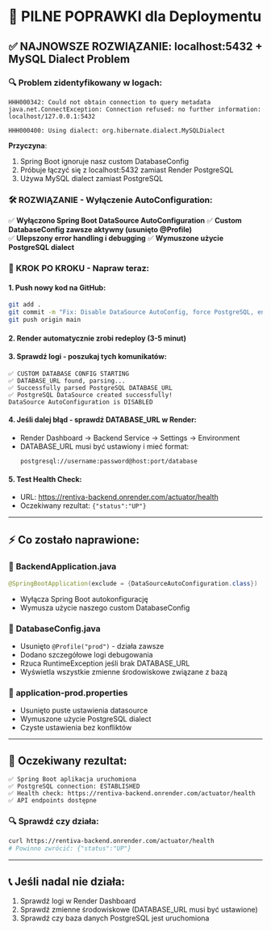 # 🚨 PILNE POPRAWKI dla Deploymentu

## ✅ NAJNOWSZE ROZWIĄZANIE: localhost:5432 + MySQL Dialect Problem

### 🔍 **Problem zidentyfikowany w logach:**
```
HHH000342: Could not obtain connection to query metadata
java.net.ConnectException: Connection refused: no further information: localhost/127.0.0.1:5432
```
```
HHH000400: Using dialect: org.hibernate.dialect.MySQLDialect
```

**Przyczyna**: 
1. Spring Boot ignoruje nasz custom DatabaseConfig
2. Próbuje łączyć się z localhost:5432 zamiast Render PostgreSQL
3. Używa MySQL dialect zamiast PostgreSQL

### 🛠️ **ROZWIĄZANIE - Wyłączenie AutoConfiguration:**

✅ **Wyłączono Spring Boot DataSource AutoConfiguration**
✅ **Custom DatabaseConfig zawsze aktywny (usunięto @Profile)**  
✅ **Ulepszony error handling i debugging**
✅ **Wymuszone użycie PostgreSQL dialect**

### 🚀 **KROK PO KROKU - Napraw teraz:**

#### 1. **Push nowy kod na GitHub:**
```bash
git add .
git commit -m "Fix: Disable DataSource AutoConfig, force PostgreSQL, enhance debugging"
git push origin main
```

#### 2. **Render automatycznie zrobi redeploy** (3-5 minut)

#### 3. **Sprawdź logi - poszukaj tych komunikatów:**
```
✅ CUSTOM DATABASE CONFIG STARTING
✅ DATABASE_URL found, parsing...
✅ Successfully parsed PostgreSQL DATABASE_URL
✅ PostgreSQL DataSource created successfully!
DataSource AutoConfiguration is DISABLED
```

#### 4. **Jeśli dalej błąd - sprawdź DATABASE_URL w Render:**
- Render Dashboard → Backend Service → Settings → Environment
- DATABASE_URL musi być ustawiony i mieć format:
  ```
  postgresql://username:password@host:port/database
  ```

#### 5. **Test Health Check:**
- URL: https://rentiva-backend.onrender.com/actuator/health
- Oczekiwany rezultat: `{"status":"UP"}`

---

## ⚡ **Co zostało naprawione:**

### 📝 **BackendApplication.java**
```java
@SpringBootApplication(exclude = {DataSourceAutoConfiguration.class})
```
- Wyłącza Spring Boot autokonfigurację
- Wymusza użycie naszego custom DatabaseConfig

### 📝 **DatabaseConfig.java**
- Usunięto `@Profile("prod")` - działa zawsze
- Dodano szczegółowe logi debugowania
- Rzuca RuntimeException jeśli brak DATABASE_URL
- Wyświetla wszystkie zmienne środowiskowe związane z bazą

### 📝 **application-prod.properties**  
- Usunięto puste ustawienia datasource
- Wymuszone użycie PostgreSQL dialect
- Czyste ustawienia bez konfliktów

---

## 🎯 **Oczekiwany rezultat:**
```
✅ Spring Boot aplikacja uruchomiona
✅ PostgreSQL connection: ESTABLISHED  
✅ Health check: https://rentiva-backend.onrender.com/actuator/health
✅ API endpoints dostępne
```

### 🔍 **Sprawdź czy działa:**
```bash
curl https://rentiva-backend.onrender.com/actuator/health
# Powinno zwrócić: {"status":"UP"}
```

---

## 📞 **Jeśli nadal nie działa:**
1. Sprawdź logi w Render Dashboard
2. Sprawdź zmienne środowiskowe (DATABASE_URL musi być ustawione)
3. Sprawdź czy baza danych PostgreSQL jest uruchomiona
